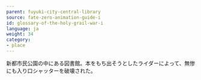 ```yaml
---
parent: fuyuki-city-central-library
source: fate-zero-animation-guide-i
id: glossary-of-the-holy-grail-war-i
language: ja
weight: 34
category:
- place
---
```


新都市民公園の中にある図書館。本をもち出そうとしたライダーによって、無惨にも入り口シャッターを破壊された。
